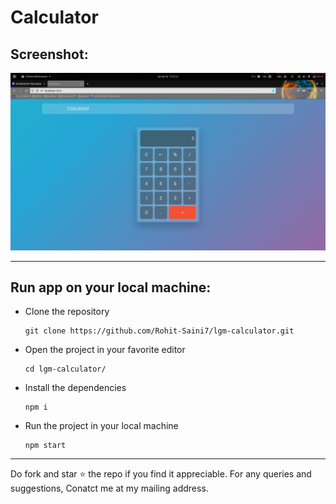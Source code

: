# Calculator

## Screenshot:

<img src='./screenshot/Screenshot.png' alt='Screenshot of the App'>

---

## Run app on your local machine:

- Clone the repository
  ```
  git clone https://github.com/Rohit-Saini7/lgm-calculator.git
  ```
- Open the project in your favorite editor
  ```
  cd lgm-calculator/
  ```
- Install the dependencies
  ```
  npm i
  ```
- Run the project in your local machine
  ```
  npm start
  ```

---

Do fork and star ⭐ the repo if you find it appreciable. For any queries and suggestions, Conatct me at my mailing address.
